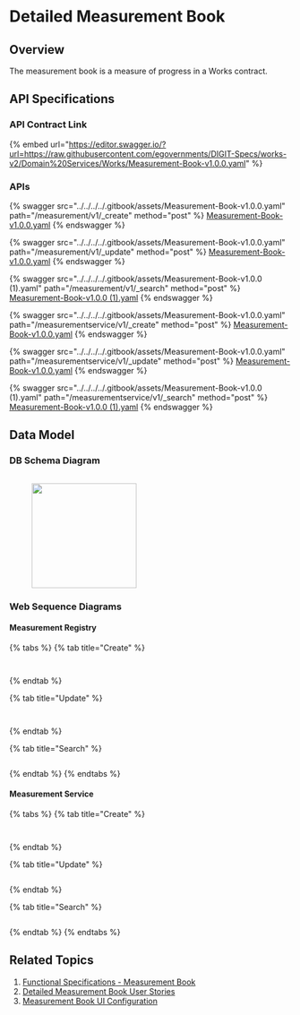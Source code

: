 # Detailed Measurement Book

## Overview

The measurement book is a measure of progress in a Works contract.

## API Specifications

### API Contract Link

{% embed url="https://editor.swagger.io/?url=https://raw.githubusercontent.com/egovernments/DIGIT-Specs/works-v2/Domain%20Services/Works/Measurement-Book-v1.0.0.yaml" %}

### APIs

{% swagger src="../../../../.gitbook/assets/Measurement-Book-v1.0.0.yaml" path="/measurement/v1/_create" method="post" %}
[Measurement-Book-v1.0.0.yaml](../../../../.gitbook/assets/Measurement-Book-v1.0.0.yaml)
{% endswagger %}

{% swagger src="../../../../.gitbook/assets/Measurement-Book-v1.0.0.yaml" path="/measurement/v1/_update" method="post" %}
[Measurement-Book-v1.0.0.yaml](../../../../.gitbook/assets/Measurement-Book-v1.0.0.yaml)
{% endswagger %}

{% swagger src="../../../../.gitbook/assets/Measurement-Book-v1.0.0 (1).yaml" path="/measurement/v1/_search" method="post" %}
[Measurement-Book-v1.0.0 (1).yaml](<../../../../.gitbook/assets/Measurement-Book-v1.0.0 (1).yaml>)
{% endswagger %}

{% swagger src="../../../../.gitbook/assets/Measurement-Book-v1.0.0.yaml" path="/measurementservice/v1/_create" method="post" %}
[Measurement-Book-v1.0.0.yaml](../../../../.gitbook/assets/Measurement-Book-v1.0.0.yaml)
{% endswagger %}

{% swagger src="../../../../.gitbook/assets/Measurement-Book-v1.0.0.yaml" path="/measurementservice/v1/_update" method="post" %}
[Measurement-Book-v1.0.0.yaml](../../../../.gitbook/assets/Measurement-Book-v1.0.0.yaml)
{% endswagger %}

{% swagger src="../../../../.gitbook/assets/Measurement-Book-v1.0.0 (1).yaml" path="/measurementservice/v1/_search" method="post" %}
[Measurement-Book-v1.0.0 (1).yaml](<../../../../.gitbook/assets/Measurement-Book-v1.0.0 (1).yaml>)
{% endswagger %}

## Data Model&#x20;

### DB Schema Diagram

<figure><img src="../../../../.gitbook/assets/measurement registry.png" alt=""><figcaption></figcaption></figure>

<div align="left">

<figure><img src="../../../../.gitbook/assets/measurement service.png" alt="" width="187"><figcaption></figcaption></figure>

</div>

### Web Sequence Diagrams

#### Measurement Registry

{% tabs %}
{% tab title="Create" %}
<figure><img src="../../../../.gitbook/assets/MBRegistryCreateAPI.png" alt=""><figcaption></figcaption></figure>

<figure><img src="../../../../.gitbook/assets/MBRegistryCreateAPIValidation.png" alt=""><figcaption></figcaption></figure>
{% endtab %}

{% tab title="Update" %}
<figure><img src="../../../../.gitbook/assets/MBRegistryUpdateAPI.png" alt=""><figcaption></figcaption></figure>

<figure><img src="../../../../.gitbook/assets/MBRegistryUpdateAPIValidation.png" alt=""><figcaption></figcaption></figure>
{% endtab %}

{% tab title="Search" %}
<figure><img src="../../../../.gitbook/assets/MBRegistrySearchAPI.png" alt=""><figcaption></figcaption></figure>
{% endtab %}
{% endtabs %}

#### Measurement Service

{% tabs %}
{% tab title="Create" %}
<figure><img src="../../../../.gitbook/assets/MBServiceCreateAPI.png" alt=""><figcaption></figcaption></figure>

<figure><img src="../../../../.gitbook/assets/MBServiceCreateAPIValidation.png" alt=""><figcaption></figcaption></figure>
{% endtab %}

{% tab title="Update" %}
<figure><img src="../../../../.gitbook/assets/MBServiceUpdateAPI.png" alt=""><figcaption></figcaption></figure>
{% endtab %}

{% tab title="Search" %}
<figure><img src="../../../../.gitbook/assets/MBServiceSearchAPI (1).png" alt=""><figcaption></figcaption></figure>
{% endtab %}
{% endtabs %}

## Related Topics

1. [Functional Specifications - Measurement Book](../../../functional-specifications/measurements.md)
2. [Detailed Measurement Book User Stories](../../../../programmes/muktasoft-v2.0/specifications/functional-requirements/user-stories/detailed-mb/)
3. [Measurement Book UI Configuration](../../../../programmes/muktasoft-v2.0/deployment/configuration/ui-configuration/modules/measurement.md)
